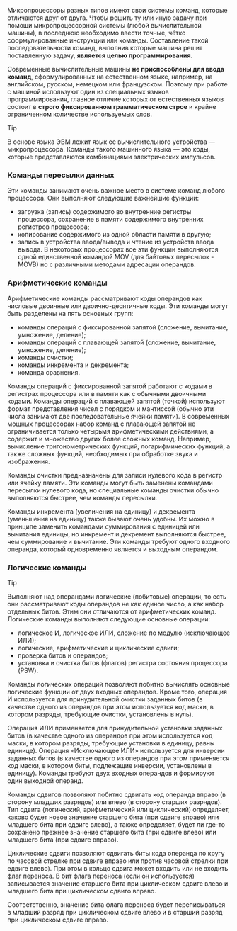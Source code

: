 Микропроцессоры разных типов имеют свои системы команд, которые отличаются друг от друга. Чтобы решить ту или иную задачу при помощи микропроцессорной системы (любой вычислительной машины), в последнюю необходимо ввести точные, чётко сформулированные инструкции или команды. Составление такой последовательности команд, выполнив которые машина решит поставленную задачу, **является целью программирования**.

Современные вычислительные машины **не приспособлены для ввода команд**, сформулированных на естественном языке, например, на английском, русском, немецком или французском. Поэтому при работе с машиной используют один из специальных языков программирования, главное отличие которых от естественных языков состоит в **строго фиксированном грамматическом строе** и крайне ограниченном количестве используемых слов.

> [!tip]
> В основе языка ЭВМ лежит язык ее вычислительного устройства — микропроцессора. Команды такого машинного языка — это коды, которые представляются комбинациями электрических импульсов.

### Команды пересылки данных
Эти команды занимают очень важное место в системе команд любого процессора. Они выполняют следующие важнейшие функции:

- загрузка (запись) содержимого во внутренние регистры процессора, сохранение в памяти содержимого внутренних регистров процессора;
- копирование содержимого из одной области памяти в другую;
- запись в устройства ввода/вывода и чтение из устройств ввода вывода.
В некоторых процессорах все эти функции выполняются одной единственной командой MOV (для байтовых пересылок - MOVB) но с различными методами адресации операндов.

### Арифметические команды

Арифметические команды рассматривают коды операндов как числовые двоичные или двоично-десятичные коды. Эти команды могут быть разделены на пять основных групп:

- команды операций с фиксированной запятой (сложение, вычитание, умножение, деление);
- команды операций с плавающей запятой (сложение, вычитание, умножение, деление);
- команды очистки;
- команды инкремента и декремента;
- команда сравнения.

Команды операций с фиксированной запятой работают с кодами в регистрах процессора или в памяти как с обычными двоичными кодами. Команды операций с плавающей запятой (точкой) используют формат представления чисел с порядком и мантиссой (обычно эти числа занимают две последовательные ячейки памяти). В современных мощных процессорах набор команд с плавающей запятой не ограничивается только четырьмя арифметическими действиями, а содержит и множество других более сложных команд. Например, вычисление тригонометрических функций, логарифмических функций, а также сложных функций, необходимых при обработке звука и изображения.

Команды очистки предназначены для записи нулевого кода в регистр или ячейку памяти. Эти команды могут быть заменены командами пересылки нулевого кода, но специальные команды очистки обычно выполняются быстрее, чем команды пересылки.

Команды инкремента (увеличения на единицу) и декремента (уменьшения на единицу) также бывают очень удобны. Их можно в принципе заменить командами суммирования с единицей или вычитания единицы, но инкремент и декремент выполняются быстрее, чем суммирование и вычитание. Эти команды требуют одного входного операнда, который одновременно является и выходным операндом.

### Логические команды

> [!tip]
> Выполняют над операндами логические (побитовые) операции, то есть они рассматривают коды операндов не как единое число, а как набор отдельных битов. Этим они отличаются от арифметических команд. Логические команды выполняют следующие основные операции:

- логическое И, логическое ИЛИ, сложение по модулю (исключающее ИЛИ);
- логические, арифметические и циклические сдвиги;
- проверка битов и операндов;
- установка и очистка битов (флагов) регистра состояния процессора (PSW).

Команды логических операций позволяют побитно вычислять основные логические функции от двух входных операндов. Кроме того, операция И используется для принудительной очистки заданных битов (в качестве одного из операндов при этом используется код маски, в котором разряды, требующие очистки, установлены в нуль).

Операция ИЛИ применяется для принудительной установки заданных битов (в качестве одного из операндов при этом используется код маски, в котором разряды, требующие установки в единицу, равны единице). Операция «Исключающее ИЛИ» используется для инверсии заданных битов (в качестве одного из операндов при этом применяется код маски, в котором биты, подлежащие инверсии, установлены в единицу). Команды требуют двух входных операндов и формируют один выходной операнд.

Команды сдвигов позволяют побитно сдвигать код операнда вправо (в сторону младших разрядов) или влево (в сторону старших разрядов). Тип сдвига (логический, арифметический или циклический) определяет, каково будет новое значение старшего бита (при сдвиге вправо) или младшего бита при сдвиге влево), а также определяет, будет ли где-то сохранено прежнее значение старшего бита (при сдвиге влево) или младшего бита (при сдвиге вправо). 

Циклические сдвиги позволяют сдвигать биты кода операнда по кругу по часовой стрелке при сдвиге вправо или против часовой стрелки при едвиге влево). При этом в кольцо сдвига может входить или не входить флаг переноса. В бит флага переноса (если он используется) записывается значение старшего бита при циклическом сдвиге влево и младшего бита при циклическом сдвиго вправо. 

Соответственно, значение бита флага переноса будет переписываться в младший разряд при циклическом сдвиге влево и в старший разряд при циклическом сдвиге вправо.
